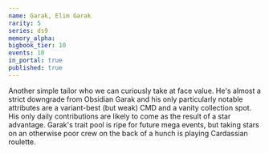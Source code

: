 ```yaml
---
name: Garak, Elim Garak
rarity: 5
series: ds9
memory_alpha:
bigbook_tier: 10
events: 10
in_portal: true
published: true
---
```


Another simple tailor who we can curiously take at face value. He's almost a strict downgrade from Obsidian Garak and his only particularly notable attributes are a variant-best (but weak) CMD and a vanity collection spot. His only daily contributions are likely to come as the result of a star advantage. Garak's trait pool is ripe for future mega events, but taking stars on an otherwise poor crew on the back of a hunch is playing Cardassian roulette.
